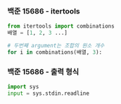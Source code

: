 ### 백준 15686 - itertools
```python
from itertools import combinations
배열 = [1, 2, 3 ...]

# 두번째 argument는 조합의 원소 개수
for i in combinations(배열, 3):
```

### 백준 15686 - 출력 형식
```python
import sys
input = sys.stdin.readline
```